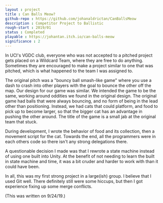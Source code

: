 ```yaml
---
layout : project
title : Can Balls Meow?
github-repo : https://github.com/johanaldrictan/CanBallsMeow
description : Competitor Project to Ballistic
rough-start : 2019/01
status : Completed
playable : https://johantan.itch.io/can-balls-meow
significance : 2
---
```


In UCI's VGDC club, everyone who was not accepted to a pitched project gets placed on a Wildcard Team,
where they are free to do anything. Sometimes they are encouraged to make a project similar to one that was pitched,
which is what happened to the team I was assigned to.

The original pitch was a "bouncy ball smash-like game" where you use a dash to crash into other players
with the goal to bounce the other off the map.
Our design for our game was similar. We intended the game to be the same, working around oddities we found in the original design.
The original game had balls that were always bouncing, and no form of being in the lead other than positioning.
Instead, we had cats that could platform, and food to pick up to become larger, so that the bigger cat has an advantage in pushing
the other around. The title of the game is a small jab at the original team that stuck.

During development, I wrote the behavior of food and its collection, then a movement script for the cat.
Towards the end, all the programmers were in each others code so there isn't any strong delegations there.

A questionable decision I made was that I rewrote a state machine instead of using one built into Unity. At the benefit of
not needing to learn the built in state machine and time, it was a bit cruder and harder to work with
than it could have been.

In all, this was my first strong project in a large(ish) group. I believe that I used Git well. There definitely still were some
hiccups, but then I got experience fixing up some merge conflicts.

(This was written on 9/24/19.)